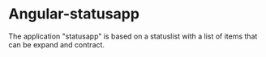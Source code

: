 # Angular-statusapp
The application "statusapp" is based on a statuslist with a list of items that can be expand and contract. 
